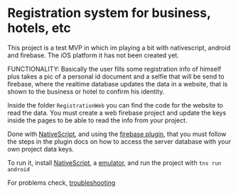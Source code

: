 # Registration system for business, hotels, etc

This project is a test MVP in which im playing a bit with nativescript, android and firebase. The iOS platform it has not been created yet.

FUNCTIONALITY: Basically the user fills some registration info of himself plus takes a pic of a personal id document and a selfie that will be send to firebase, where the realtime database updates the data in a website, that is shown to the business or hotel to confirm his identity.

Inside the folder `RegistrationWeb` you can find the code for the website to read the data. You must create a web firebase project and update the keys inside the pages to be able to read the info from your project.

Done with [NativeScript](https://github.com/nativescript/docs), and using the [firebase plugin](https://github.com/EddyVerbruggen/nativescript-plugin-firebase), that you must follow the steps in the plugin docs on how to access the server database with your own project data keys.

To run it, install [NativeScript](https://docs.nativescript.org/angular/start/quick-setup), a [emulator](https://docs.nativescript.org/tooling/android-virtual-devices), and run the project with `tns run android`

For problems check, [troubleshooting](https://docs.nativescript.org/start/troubleshooting)
